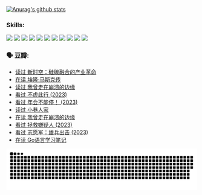 
[![Anurag's github stats](https://github-readme-stats.vercel.app/api?username=w940853815)](https://github.com/anuraghazra/github-readme-stats)

### Skills:

<code><img height="32" src="https://cdn.jsdelivr.net/npm/simple-icons@v5/icons/python.svg"></code>
<code><img height="32" src="https://cdn.jsdelivr.net/npm/simple-icons@v5/icons/javascript.svg"></code>
<code><img height="32" src="https://cdn.jsdelivr.net/npm/simple-icons@v5/icons/django.svg"></code>
<code><img height="32" src="https://cdn.jsdelivr.net/npm/simple-icons@v5/icons/flask.svg"></code>
<code><img height="32" src="https://cdn.jsdelivr.net/npm/simple-icons@v5/icons/vuetify.svg"></code>
<code><img height="32" src="https://cdn.jsdelivr.net/npm/simple-icons@v5/icons/git.svg"></code>
<code><img height="32" src="https://cdn.jsdelivr.net/npm/simple-icons@v5/icons/docker.svg"></code>
<code><img height="32" src="https://cdn.jsdelivr.net/npm/simple-icons@v5/icons/postgresql.svg"></code>
<code><img height="32" src="https://cdn.jsdelivr.net/npm/simple-icons@v5/icons/elasticsearch.svg"></code>
<code><img height="32" src="https://cdn.jsdelivr.net/npm/simple-icons@v5/icons/macos.svg"></code>
<code><img height="32" src="https://cdn.jsdelivr.net/npm/simple-icons@v5/icons/linux.svg"></code>

### 🗣 豆瓣:

<!-- DOUBAN-ACTIVITIES:START -->
- [读过 新时空：硅碳融合的产业革命](https://www.douban.com/people/136069238/status/4506659177/?_i=06566353)
- [在读 埃隆·马斯克传](https://www.douban.com/people/136069238/status/4500417190/?_i=06566353)
- [读过 我曾走在崩溃的边缘](https://www.douban.com/people/136069238/status/4500416754/?_i=06566353)
- [看过 不虚此行‎ (2023)](https://www.douban.com/people/136069238/status/4499973052/?_i=06566353)
- [看过 年会不能停！‎ (2023)](https://www.douban.com/people/136069238/status/4498582002/?_i=06566353)
- [读过 小巷人家](https://www.douban.com/people/136069238/status/4489290935/?_i=06566353)
- [在读 我曾走在崩溃的边缘](https://www.douban.com/people/136069238/status/4489290559/?_i=06566353)
- [看过 拯救嫌疑人‎ (2023)](https://www.douban.com/people/136069238/status/4477421513/?_i=06566353)
- [看过 志愿军：雄兵出击‎ (2023)](https://www.douban.com/people/136069238/status/4465247367/?_i=06566353)
- [在读 Go语言学习笔记](https://www.douban.com/people/136069238/status/4459852901/?_i=06566353)
<!-- DOUBAN-ACTIVITIES:END -->


![Snake animation](https://raw.githubusercontent.com/w940853815/w940853815/output/github-contribution-grid-snake.svg)

<!--
**w940853815/w940853815** is a ✨ _special_ ✨ repository because its `README.md` (this file) appears on your GitHub profile.

Here are some ideas to get you started:

- 🔭 I’m currently working on ...
- 🌱 I’m currently learning ...
- 👯 I’m looking to collaborate on ...
- 🤔 I’m looking for help with ...
- 💬 Ask me about ...
- 📫 How to reach me: ...
- 😄 Pronouns: ...
- ⚡ Fun fact: ...
-->
